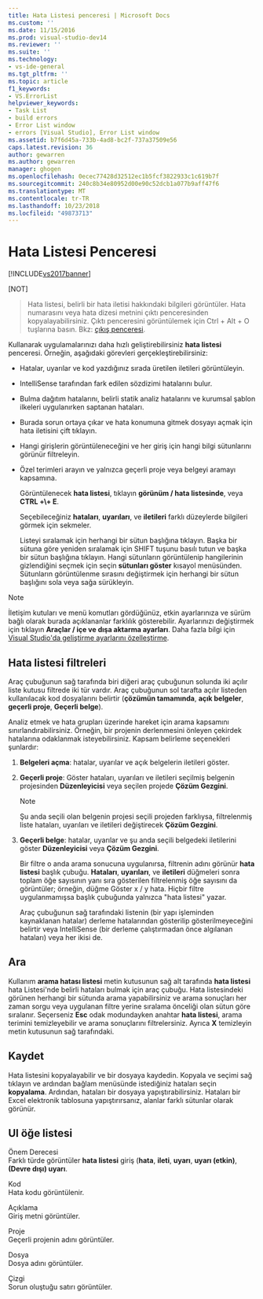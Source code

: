 ```yaml
---
title: Hata Listesi penceresi | Microsoft Docs
ms.custom: ''
ms.date: 11/15/2016
ms.prod: visual-studio-dev14
ms.reviewer: ''
ms.suite: ''
ms.technology:
- vs-ide-general
ms.tgt_pltfrm: ''
ms.topic: article
f1_keywords:
- VS.ErrorList
helpviewer_keywords:
- Task List
- build errors
- Error List window
- errors [Visual Studio], Error List window
ms.assetid: b7f6d45a-733b-4ad8-bc2f-737a37509e56
caps.latest.revision: 36
author: gewarren
ms.author: gewarren
manager: ghogen
ms.openlocfilehash: 0ecec77428d32512ec1b5fcf3822933c1c619b7f
ms.sourcegitcommit: 240c8b34e80952d00e90c52dcb1a077b9aff47f6
ms.translationtype: MT
ms.contentlocale: tr-TR
ms.lasthandoff: 10/23/2018
ms.locfileid: "49873713"
---
```

# <a name="error-list-window"></a>Hata Listesi Penceresi
[!INCLUDE[vs2017banner](../../includes/vs2017banner.md)]

  
[NOT]
>  Hata listesi, belirli bir hata iletisi hakkındaki bilgileri görüntüler. Hata numarasını veya hata dizesi metnini çıktı penceresinden kopyalayabilirsiniz. Çıktı penceresini görüntülemek için Ctrl + Alt + O tuşlarına basın. Bkz: [çıkış penceresi](../../ide/reference/output-window.md).  
  
 Kullanarak uygulamalarınızı daha hızlı geliştirebilirsiniz **hata listesi** penceresi. Örneğin, aşağıdaki görevleri gerçekleştirebilirsiniz:  
  
- Hatalar, uyarılar ve kod yazdığınız sırada üretilen iletileri görüntüleyin.  
  
- IntelliSense tarafından fark edilen sözdizimi hatalarını bulur.  
  
- Bulma dağıtım hatalarını, belirli statik analiz hatalarını ve kurumsal şablon ilkeleri uygulanırken saptanan hataları.  
  
- Burada sorun ortaya çıkar ve hata konumuna gitmek dosyayı açmak için hata iletisini çift tıklayın.  
  
- Hangi girişlerin görüntüleneceğini ve her giriş için hangi bilgi sütunlarını görünür filtreleyin.  
  
- Özel terimleri arayın ve yalnızca geçerli proje veya belgeyi aramayı kapsamına.  
  
  Görüntülenecek **hata listesi**, tıklayın **görünüm / hata listesinde**, veya **CTRL +\\+ E**.  
  
  Seçebileceğiniz **hataları**, **uyarıları**, ve **iletileri** farklı düzeylerde bilgileri görmek için sekmeler.  
  
  Listeyi sıralamak için herhangi bir sütun başlığına tıklayın. Başka bir sütuna göre yeniden sıralamak için SHIFT tuşunu basılı tutun ve başka bir sütun başlığına tıklayın. Hangi sütunların görüntülenip hangilerinin gizlendiğini seçmek için seçin **sütunları göster** kısayol menüsünden. Sütunların görüntülenme sırasını değiştirmek için herhangi bir sütun başlığını sola veya sağa sürükleyin.  
  
> [!NOTE]
>  İletişim kutuları ve menü komutları gördüğünüz, etkin ayarlarınıza ve sürüm bağlı olarak burada açıklananlar farklılık gösterebilir. Ayarlarınızı değiştirmek için tıklayın **Araçlar / içe ve dışa aktarma ayarları**. Daha fazla bilgi için [Visual Studio'da geliştirme ayarlarını özelleştirme](http://msdn.microsoft.com/en-us/22c4debb-4e31-47a8-8f19-16f328d7dcd3).  
  
## <a name="error-list-filters"></a>Hata listesi filtreleri  
 Araç çubuğunun sağ tarafında biri diğeri araç çubuğunun solunda iki açılır liste kutusu filtrede iki tür vardır. Araç çubuğunun sol tarafta açılır listeden kullanılacak kod dosyalarını belirtir (**çözümün tamamında**, **açık belgeler**, **geçerli proje**,  **Geçerli belge**).  
  
 Analiz etmek ve hata grupları üzerinde hareket için arama kapsamını sınırlandırabilirsiniz. Örneğin, bir projenin derlenmesini önleyen çekirdek hatalarına odaklanmak isteyebilirsiniz. Kapsam belirleme seçenekleri şunlardır:  
  
1. **Belgeleri açma**: hatalar, uyarılar ve açık belgelerin iletileri göster.  
  
2. **Geçerli proje**: Göster hataları, uyarıları ve iletileri seçilmiş belgenin projesinden **Düzenleyicisi** veya seçilen projede **Çözüm Gezgini**.  
  
   > [!NOTE]
   >  Şu anda seçili olan belgenin projesi seçili projeden farklıysa, filtrelenmiş liste hataları, uyarıları ve iletileri değiştirecek **Çözüm Gezgini**.  
  
3. **Geçerli belge**: hatalar, uyarılar ve şu anda seçili belgedeki iletilerini göster **Düzenleyicisi** veya **Çözüm Gezgini**.  
  
   Bir filtre o anda arama sonucuna uygulanırsa, filtrenin adını görünür **hata listesi** başlık çubuğu. **Hataları**, **uyarıları**, ve **iletileri** düğmeleri sonra toplam öğe sayısının yanı sıra gösterilen filtrelenmiş öğe sayısını da görüntüler; örneğin, düğme Göster x / y hata. Hiçbir filtre uygulanmamışsa başlık çubuğunda yalnızca "hata listesi" yazar.  
  
   Araç çubuğunun sağ tarafındaki listenin (bir yapı işleminden kaynaklanan hatalar) derleme hatalarından gösterilip gösterilmeyeceğini belirtir veya IntelliSense (bir derleme çalıştırmadan önce algılanan hataları) veya her ikisi de.  
  
## <a name="search"></a>Ara  
 Kullanım **arama hatası listesi** metin kutusunun sağ alt tarafında **hata listesi** hata Listesi'nde belirli hataları bulmak için araç çubuğu. Hata listesindeki görünen herhangi bir sütunda arama yapabilirsiniz ve arama sonuçları her zaman sorgu veya uygulanan filtre yerine sıralama önceliği olan sütun göre sıralanır. Seçerseniz **Esc** odak modundayken anahtar **hata listesi**, arama terimini temizleyebilir ve arama sonuçlarını filtrelersiniz. Ayrıca **X** temizleyin metin kutusunun sağ tarafındaki.  
  
## <a name="save"></a>Kaydet  
 Hata listesini kopyalayabilir ve bir dosyaya kaydedin. Kopyala ve seçimi sağ tıklayın ve ardından bağlam menüsünde istediğiniz hataları seçin **kopyalama**. Ardından, hataları bir dosyaya yapıştırabilirsiniz. Hataları bir Excel elektronik tablosuna yapıştırırsanız, alanlar farklı sütunlar olarak görünür.  
  
## <a name="ui-element-list"></a>UI öğe listesi  
 Önem Derecesi  
 Farklı türde görüntüler **hata listesi** giriş (**hata**, **ileti**, **uyarı**, **uyarı (etkin)**, **(Devre dışı) uyarı**.  
  
 Kod  
 Hata kodu görüntülenir.  
  
 Açıklama  
 Giriş metni görüntüler.  
  
 Proje  
 Geçerli projenin adını görüntüler.  
  
 Dosya  
 Dosya adını görüntüler.  
  
 Çizgi  
 Sorun oluştuğu satırı görüntüler.



